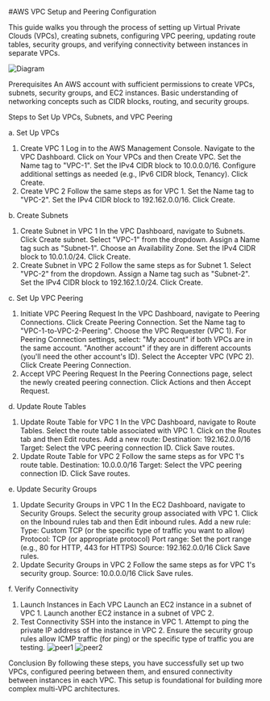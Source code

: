 #AWS VPC Setup and Peering Configuration

This guide walks you through the process of setting up Virtual Private Clouds (VPCs), creating subnets, configuring VPC peering, updating route tables, security groups, and verifying connectivity between instances in separate VPCs.

![Diagram](https://github.com/user-attachments/assets/38bee6a4-cc1f-464d-98c4-ba0ed54a44f6)

Prerequisites
An AWS account with sufficient permissions to create VPCs, subnets, security groups, and EC2 instances.
Basic understanding of networking concepts such as CIDR blocks, routing, and security groups.

Steps to Set Up VPCs, Subnets, and VPC Peering

a. Set Up VPCs
1. Create VPC 1
Log in to the AWS Management Console.
Navigate to the VPC Dashboard.
Click on Your VPCs and then Create VPC.
Set the Name tag to "VPC-1".
Set the IPv4 CIDR block to 10.0.0.0/16.
Configure additional settings as needed (e.g., IPv6 CIDR block, Tenancy).
Click Create.
2. Create VPC 2
Follow the same steps as for VPC 1.
Set the Name tag to "VPC-2".
Set the IPv4 CIDR block to 192.162.0.0/16.
Click Create.

b. Create Subnets
1. Create Subnet in VPC 1
In the VPC Dashboard, navigate to Subnets.
Click Create subnet.
Select "VPC-1" from the dropdown.
Assign a Name tag such as "Subnet-1".
Choose an Availability Zone.
Set the IPv4 CIDR block to 10.0.1.0/24.
Click Create.
2. Create Subnet in VPC 2
Follow the same steps as for Subnet 1.
Select "VPC-2" from the dropdown.
Assign a Name tag such as "Subnet-2".
Set the IPv4 CIDR block to 192.162.1.0/24.
Click Create.

c. Set Up VPC Peering
1. Initiate VPC Peering Request
In the VPC Dashboard, navigate to Peering Connections.
Click Create Peering Connection.
Set the Name tag to "VPC-1-to-VPC-2-Peering".
Choose the VPC Requester (VPC 1).
For Peering Connection settings, select:
"My account" if both VPCs are in the same account.
"Another account" if they are in different accounts (you'll need the other account's ID).
Select the Accepter VPC (VPC 2).
Click Create Peering Connection.
2. Accept VPC Peering Request
In the Peering Connections page, select the newly created peering connection.
Click Actions and then Accept Request.

d. Update Route Tables
1. Update Route Table for VPC 1
In the VPC Dashboard, navigate to Route Tables.
Select the route table associated with VPC 1.
Click on the Routes tab and then Edit routes.
Add a new route:
Destination: 192.162.0.0/16
Target: Select the VPC peering connection ID.
Click Save routes.
2. Update Route Table for VPC 2
Follow the same steps as for VPC 1's route table.
Destination: 10.0.0.0/16
Target: Select the VPC peering connection ID.
Click Save routes.

e. Update Security Groups
1. Update Security Groups in VPC 1
In the EC2 Dashboard, navigate to Security Groups.
Select the security group associated with VPC 1.
Click on the Inbound rules tab and then Edit inbound rules.
Add a new rule:
Type: Custom TCP (or the specific type of traffic you want to allow)
Protocol: TCP (or appropriate protocol)
Port range: Set the port range (e.g., 80 for HTTP, 443 for HTTPS)
Source: 192.162.0.0/16
Click Save rules.
2. Update Security Groups in VPC 2
Follow the same steps as for VPC 1's security group.
Source: 10.0.0.0/16
Click Save rules.

f. Verify Connectivity
1. Launch Instances in Each VPC
Launch an EC2 instance in a subnet of VPC 1.
Launch another EC2 instance in a subnet of VPC 2.
2. Test Connectivity
SSH into the instance in VPC 1.
Attempt to ping the private IP address of the instance in VPC 2.
Ensure the security group rules allow ICMP traffic (for ping) or the specific type of traffic you are testing.
![peer1](https://github.com/user-attachments/assets/6698744d-c328-43d5-b7ef-7cd274c3a227)
![peer2](https://github.com/user-attachments/assets/bbdaed51-dad7-489e-9542-da6e27c42f2f)


Conclusion
By following these steps, you have successfully set up two VPCs, configured peering between them, and ensured connectivity between instances in each VPC. This setup is foundational for building more complex multi-VPC architectures.
